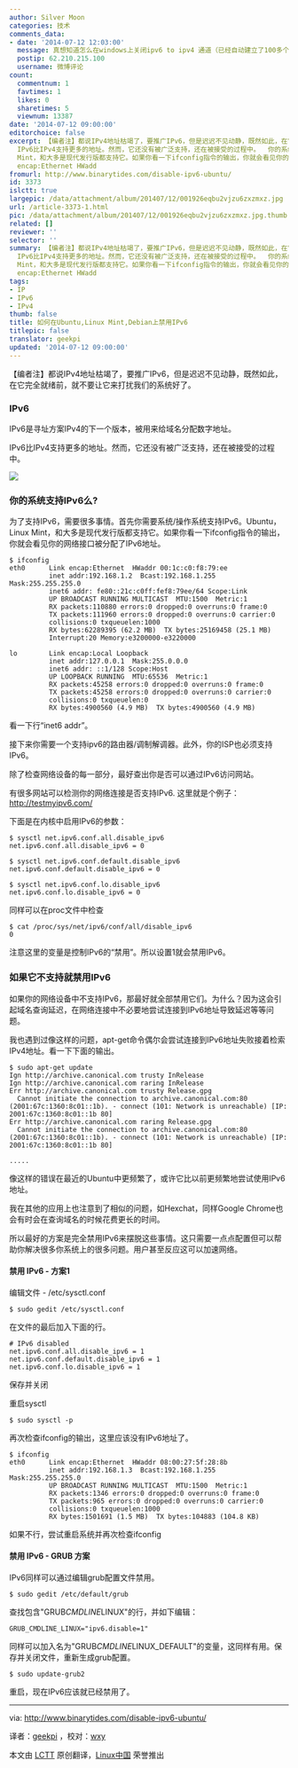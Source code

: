 ```yaml
---
author: Silver Moon
categories: 技术
comments_data:
- date: '2014-07-12 12:03:00'
  message: 真想知道怎么在windows上关闭ipv6 to ipv4 通道（已经自动建立了100多个了）
  postip: 62.210.215.100
  username: 微博评论
count:
  commentnum: 1
  favtimes: 1
  likes: 0
  sharetimes: 5
  viewnum: 13387
date: '2014-07-12 09:00:00'
editorchoice: false
excerpt: 【编者注】都说IPv4地址枯竭了，要推广IPv6，但是迟迟不见动静，既然如此，在它完全就绪前，就不要让它来打扰我们的系统好了。 IPv6 IPv6是寻址方案IPv4的下一个版本，被用来给域名分配数字地址。
  IPv6比IPv4支持更多的地址。然而，它还没有被广泛支持，还在被接受的过程中。  你的系统支持IPv6么? 为了支持IPv6，需要很多事情。首先你需要系统/操作系统支持IPv6。Ubuntu，Linux
  Mint，和大多是现代发行版都支持它。如果你看一下ifconfig指令的输出，你就会看见你的网络接口被分配了IPv6地址。 $ ifconfig eth0 Link
  encap:Ethernet HWadd
fromurl: http://www.binarytides.com/disable-ipv6-ubuntu/
id: 3373
islctt: true
largepic: /data/attachment/album/201407/12/001926eqbu2vjzu6zxzmxz.jpg
url: /article-3373-1.html
pic: /data/attachment/album/201407/12/001926eqbu2vjzu6zxzmxz.jpg.thumb.jpg
related: []
reviewer: ''
selector: ''
summary: 【编者注】都说IPv4地址枯竭了，要推广IPv6，但是迟迟不见动静，既然如此，在它完全就绪前，就不要让它来打扰我们的系统好了。 IPv6 IPv6是寻址方案IPv4的下一个版本，被用来给域名分配数字地址。
  IPv6比IPv4支持更多的地址。然而，它还没有被广泛支持，还在被接受的过程中。  你的系统支持IPv6么? 为了支持IPv6，需要很多事情。首先你需要系统/操作系统支持IPv6。Ubuntu，Linux
  Mint，和大多是现代发行版都支持它。如果你看一下ifconfig指令的输出，你就会看见你的网络接口被分配了IPv6地址。 $ ifconfig eth0 Link
  encap:Ethernet HWadd
tags:
- IP
- IPv6
- IPv4
thumb: false
title: 如何在Ubuntu,Linux Mint,Debian上禁用IPv6
titlepic: false
translator: geekpi
updated: '2014-07-12 09:00:00'
---
```


【编者注】都说IPv4地址枯竭了，要推广IPv6，但是迟迟不见动静，既然如此，在它完全就绪前，就不要让它来打扰我们的系统好了。


### IPv6


IPv6是寻址方案IPv4的下一个版本，被用来给域名分配数字地址。


IPv6比IPv4支持更多的地址。然而，它还没有被广泛支持，还在被接受的过程中。


![](/data/attachment/album/201407/12/001926eqbu2vjzu6zxzmxz.jpg)


### 你的系统支持IPv6么?


为了支持IPv6，需要很多事情。首先你需要系统/操作系统支持IPv6。Ubuntu，Linux Mint，和大多是现代发行版都支持它。如果你看一下ifconfig指令的输出，你就会看见你的网络接口被分配了IPv6地址。



```
$ ifconfig
eth0      Link encap:Ethernet  HWaddr 00:1c:c0:f8:79:ee  
          inet addr:192.168.1.2  Bcast:192.168.1.255  Mask:255.255.255.0
          inet6 addr: fe80::21c:c0ff:fef8:79ee/64 Scope:Link
          UP BROADCAST RUNNING MULTICAST  MTU:1500  Metric:1
          RX packets:110880 errors:0 dropped:0 overruns:0 frame:0
          TX packets:111960 errors:0 dropped:0 overruns:0 carrier:0
          collisions:0 txqueuelen:1000 
          RX bytes:62289395 (62.2 MB)  TX bytes:25169458 (25.1 MB)
          Interrupt:20 Memory:e3200000-e3220000 

lo        Link encap:Local Loopback  
          inet addr:127.0.0.1  Mask:255.0.0.0
          inet6 addr: ::1/128 Scope:Host
          UP LOOPBACK RUNNING  MTU:65536  Metric:1
          RX packets:45258 errors:0 dropped:0 overruns:0 frame:0
          TX packets:45258 errors:0 dropped:0 overruns:0 carrier:0
          collisions:0 txqueuelen:0 
          RX bytes:4900560 (4.9 MB)  TX bytes:4900560 (4.9 MB)

```

看一下行“inet6 addr”。


接下来你需要一个支持ipv6的路由器/调制解调器。此外，你的ISP也必须支持IPv6。


除了检查网络设备的每一部分，最好查出你是否可以通过IPv6访问网站。


有很多网站可以检测你的网络连接是否支持IPv6. 这里就是个例子：<http://testmyipv6.com/>


下面是在内核中启用IPv6的参数：



```
$ sysctl net.ipv6.conf.all.disable_ipv6
net.ipv6.conf.all.disable_ipv6 = 0

$ sysctl net.ipv6.conf.default.disable_ipv6
net.ipv6.conf.default.disable_ipv6 = 0

$ sysctl net.ipv6.conf.lo.disable_ipv6
net.ipv6.conf.lo.disable_ipv6 = 0

```

同样可以在proc文件中检查



```
$ cat /proc/sys/net/ipv6/conf/all/disable_ipv6
0

```

注意这里的变量是控制IPv6的“禁用”。所以设置1就会禁用IPv6。


### 如果它不支持就禁用IPv6


如果你的网络设备中不支持IPv6，那最好就全部禁用它们。为什么？因为这会引起域名查询延迟，在网络连接中不必要地尝试连接到IPv6地址导致延迟等等问题。


我也遇到过像这样的问题，apt-get命令偶尔会尝试连接到IPv6地址失败接着检索IPv4地址。看一下下面的输出。



```
$ sudo apt-get update
Ign http://archive.canonical.com trusty InRelease
Ign http://archive.canonical.com raring InRelease                                                                                                    
Err http://archive.canonical.com trusty Release.gpg                                                                                                  
  Cannot initiate the connection to archive.canonical.com:80 (2001:67c:1360:8c01::1b). - connect (101: Network is unreachable) [IP: 2001:67c:1360:8c01::1b 80]
Err http://archive.canonical.com raring Release.gpg                                                                                                  
  Cannot initiate the connection to archive.canonical.com:80 (2001:67c:1360:8c01::1b). - connect (101: Network is unreachable) [IP: 2001:67c:1360:8c01::1b 80]

.....

```

像这样的错误在最近的Ubuntu中更频繁了，或许它比以前更频繁地尝试使用IPv6地址。


我在其他的应用上也注意到了相似的问题，如Hexchat，同样Google Chrome也会有时会在查询域名的时候花费更长的时间。


所以最好的方案是完全禁用IPv6来摆脱这些事情。这只需要一点点配置但可以帮助你解决很多你系统上的很多问题。用户甚至反应这可以加速网络。


#### 禁用 IPv6 - 方案1


编辑文件 - /etc/sysctl.conf



```
$ sudo gedit /etc/sysctl.conf

```

在文件的最后加入下面的行。



```
# IPv6 disabled
net.ipv6.conf.all.disable_ipv6 = 1
net.ipv6.conf.default.disable_ipv6 = 1
net.ipv6.conf.lo.disable_ipv6 = 1

```

保存并关闭


重启sysctl



```
$ sudo sysctl -p

```

再次检查ifconfig的输出，这里应该没有IPv6地址了。



```
$ ifconfig
eth0      Link encap:Ethernet  HWaddr 08:00:27:5f:28:8b  
          inet addr:192.168.1.3  Bcast:192.168.1.255  Mask:255.255.255.0
          UP BROADCAST RUNNING MULTICAST  MTU:1500  Metric:1
          RX packets:1346 errors:0 dropped:0 overruns:0 frame:0
          TX packets:965 errors:0 dropped:0 overruns:0 carrier:0
          collisions:0 txqueuelen:1000 
          RX bytes:1501691 (1.5 MB)  TX bytes:104883 (104.8 KB)

```

如果不行，尝试重启系统并再次检查ifconfig


#### 禁用 IPv6 - GRUB 方案


IPv6同样可以通过编辑grub配置文件禁用。



```
$ sudo gedit /etc/default/grub

```

查找包含"GRUB*CMDLINE*LINUX"的行，并如下编辑：



```
GRUB_CMDLINE_LINUX="ipv6.disable=1"

```

同样可以加入名为"GRUB*CMDLINE*LINUX\_DEFAULT"的变量，这同样有用。保存并关闭文件，重新生成grub配置。



```
$ sudo update-grub2

```

重启，现在IPv6应该就已经禁用了。




---


via: <http://www.binarytides.com/disable-ipv6-ubuntu/>


译者：[geekpi](https://github.com/geekpi) ，校对：[wxy](https://github.com/wxy)


本文由 [LCTT](https://github.com/LCTT/TranslateProject) 原创翻译，[Linux中国](http://linux.cn/) 荣誉推出